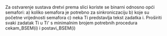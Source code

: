 Za ostvarenje sustava dretvi prema slici koriste se binarni odnosno opći semafori:
	a) koliko semafora je potrebno za sinkroniczaciju
	b) koje su početne vrijednosti semafora
	c) neka Ti predstavlja tekst zadatka i. Proširiti svaki zadatak Ti u Ti' s minimalnim brojem potrebnih procedura cekam_BSEM(i) i postavi_BSEM(i)